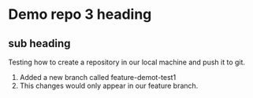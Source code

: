 # Demo repo 3 heading

## sub heading

Testing how to create a repository in our local machine and push it to git.

1. Added a new branch called feature-demot-test1
2. This changes would only appear in our feature branch.